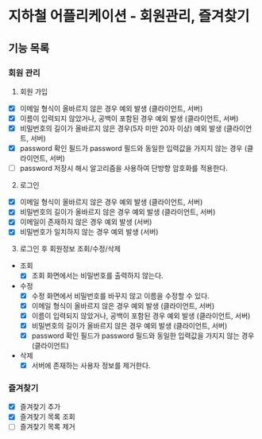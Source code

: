 # 지하철 어플리케이션 - 회원관리, 즐겨찾기

## 기능 목록

### 회원 관리

1. 회원 가입
- [x] 이메일 형식이 올바르지 않은 경우 예외 발생 (클라이언트, 서버)
- [x] 이름이 입력되지 않았거나, 공백이 포함된 경우 예외 발생 (클라이언트, 서버)
- [x] 비밀번호의 길이가 올바르지 않은 경우(5자 미만 20자 이상) 예외 발생 (클라이언트, 서버)
- [x] password 확인 필드가 password 필드와 동일한 입력값을 가지지 않는 경우 (클라이언트, 서버)
- [ ] password 저장시 해시 알고리즘을 사용하여 단방향 암호화를 적용한다.

2. 로그인
- [X] 이메일 형식이 올바르지 않은 경우 예외 발생 (클라이언트, 서버)
- [X] 비밀번호의 길이가 올바르지 않은 경우 예외 발생 (클라이언트, 서버)
- [X] 이메일이 존재하지 않은 경우 예외 발생 (서버)
- [X] 비밀번호가 일치하지 않는 경우 예외 발생 (서버)

3. 로그인 후 회원정보 조회/수정/삭제
- 조회
    - [X] 조회 화면에서는 비밀번호를 출력하지 않는다.
- 수정
    - [X] 수정 화면에서 비밀번호를 바꾸지 않고 이름을 수정할 수 있다.
    - [X] 이메일 형식이 올바르지 않은 경우 예외 발생 (클라이언트, 서버)
    - [X] 이름이 입력되지 않았거나, 공백이 포함된 경우 예외 발생 (클라이언트, 서버)
    - [X] 비밀번호의 길이가 올바르지 않은 경우 예외 발생 (클라이언트, 서버)
    - [X] password 확인 필드가 password 필드와 동일한 입력값을 가지지 않는 경우 (클라이언트)
- 삭제
    - [X] 서버에 존재하는 사용자 정보를 제거한다.

### 즐겨찾기

- [x] 즐겨찾기 추가
- [x] 즐겨찾기 목록 조회
- [ ] 즐겨찾기 목록 제거
